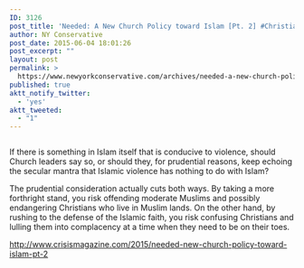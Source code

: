 ```yaml
---
ID: 3126
post_title: 'Needed: A New Church Policy toward Islam [Pt. 2] #Christian #Persecution #WakeUpAmerica'
author: NY Conservative
post_date: 2015-06-04 18:01:26
post_excerpt: ""
layout: post
permalink: >
  https://www.newyorkconservative.com/archives/needed-a-new-church-policy-toward-islam-pt-2-christian-persecution-wakeupamerica/
published: true
aktt_notify_twitter:
  - 'yes'
aktt_tweeted:
  - "1"
---
```

<p><img src="http://www.newyorkconservative.com/wp-content/uploads/2015/06/060415_2201_NeededANewC1.jpg" alt=""/>
	</p><p>If there is something in Islam itself that is conducive to violence, should Church leaders say so, or should they, for prudential reasons, keep echoing the secular mantra that Islamic violence has nothing to do with Islam?
</p><p>The prudential consideration actually cuts both ways. By taking a more forthright stand, you risk offending moderate Muslims and possibly endangering Christians who live in Muslim lands. On the other hand, by rushing to the defense of the Islamic faith, you risk confusing Christians and lulling them into complacency at a time when they need to be on their toes.
</p><p><a href="http://www.crisismagazine.com/2015/needed-new-church-policy-toward-islam-pt-2">http://www.crisismagazine.com/2015/needed-new-church-policy-toward-islam-pt-2</a>
	</p><p>
 </p>